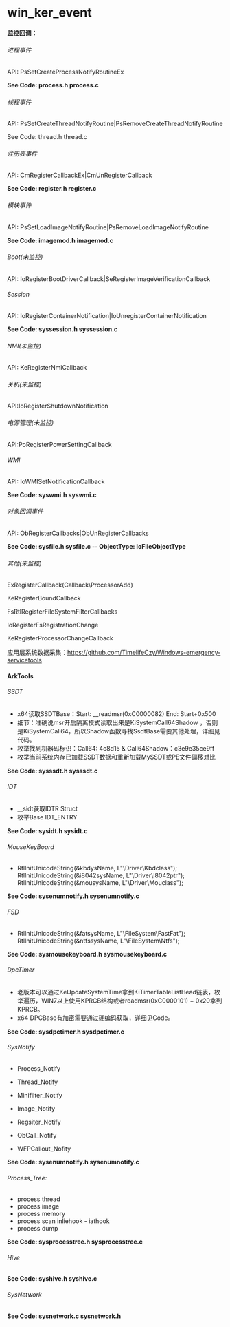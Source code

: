 # win_ker_event

#### 监控回调：

###### 进程事件

API: PsSetCreateProcessNotifyRoutineEx

**See Code: process.h process.c**

###### 线程事件

API: PsSetCreateThreadNotifyRoutine|PsRemoveCreateThreadNotifyRoutine

See Code: thread.h thread.c

###### 注册表事件

API: CmRegisterCallbackEx|CmUnRegisterCallback

**See Code: register.h register.c**

###### 模块事件

API: PsSetLoadImageNotifyRoutine|PsRemoveLoadImageNotifyRoutine

**See Code: imagemod.h imagemod.c**

###### Boot(未监控)

API: IoRegisterBootDriverCallback|SeRegisterImageVerificationCallback

###### Session

API: IoRegisterContainerNotification|IoUnregisterContainerNotification

**See Code: syssession.h syssession.c**

###### NMI(未监控)

API: KeRegisterNmiCallback

###### 关机(未监控)

API:IoRegisterShutdownNotification

###### 电源管理(未监控)

API:PoRegisterPowerSettingCallback

###### WMI

API: IoWMISetNotificationCallback

**See Code: syswmi.h syswmi.c**

###### 对象回调事件

API: ObRegisterCallbacks|ObUnRegisterCallbacks

**See Code:  sysfile.h sysfile.c   -- ObjectType: IoFileObjectType**

###### 其他(未监控)

ExRegisterCallback(Callback\ProcessorAdd)

KeRegisterBoundCallback

FsRtlRegisterFileSystemFilterCallbacks

IoRegisterFsRegistrationChange

KeRegisterProcessorChangeCallback

应用层系统数据采集：https://github.com/TimelifeCzy/Windows-emergency-servicetools



#### ArkTools

###### SSDT

- x64读取SSDTBase：Start: __readmsr(0xC0000082)   End: Start+0x500 
- 细节：准确说msr开启隔离模式读取出来是KiSystemCall64Shadow ，否则是KiSystemCall64，所以Shadow函数寻找SsdtBase需要其他处理，详细见代码。
- 枚举找到机器码标识：Call64: 4c8d15 & Call64Shadow：c3e9e35ce9ff
- 枚举当前系统内存已加载SSDT数据和重新加载MySSDT或PE文件偏移对比

**See Code:  sysssdt.h sysssdt.c**

###### IDT

- __sidt获取IDTR Struct
- 枚举Base IDT_ENTRY

**See Code:  sysidt.h sysidt.c**

###### MouseKeyBoard

- 	RtlInitUnicodeString(&kbdysName, L"\\Driver\\Kbdclass");
  	RtlInitUnicodeString(&i8042sysName, L"\\Driver\\i8042ptr");
  	RtlInitUnicodeString(&mousysName, L"\\Driver\\Mouclass");

**See Code:  sysenumnotify.h sysenumnotify.c**

###### FSD

- 	RtlInitUnicodeString(&fatsysName, L"\\FileSystem\\FastFat");
  	RtlInitUnicodeString(&ntfssysName, L"\\FileSystem\\Ntfs");

**See Code:  sysmousekeyboard.h sysmousekeyboard.c**

###### DpcTimer

- 老版本可以通过KeUpdateSystemTime拿到KiTimerTableListHead链表，枚举遍历，WIN7以上使用KPRCB结构或者readmsr(0xC0000101) + 0x20拿到KPRCB。
- x64 DPCBase有加密需要通过硬编码获取，详细见Code。

**See Code:  sysdpctimer.h sysdpctimer.c**

###### SysNotify

- Process_Notify

- Thread_Notify

- Minifilter_Notify

- Image_Notify

- Regsiter_Notify

- ObCall_Notify

- WFPCallout_Nofity

**See Code:  sysenumnotify.h sysenumnotify.c**

###### Process_Tree:

- process thread
- process image
- process memory
- process scan inliehook - iathook
- process dump

**See Code: sysprocesstree.h  sysprocesstree.c**

###### Hive

**See Code: syshive.h syshive.c**

###### SysNetwork

**See Code: sysnetwork.c sysnetwork.h**

